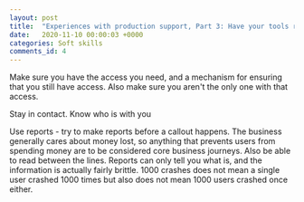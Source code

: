 ```yaml
---
layout: post
title:  "Experiences with production support, Part 3: Have your tools ready"
date:   2020-11-10 00:00:03 +0000
categories: Soft skills
comments_id: 4
---
```


Make sure you have the access you need, and a mechanism for ensuring that you still have access. Also make sure you aren't the only one with that access.

Stay in contact. Know who is with you

Use reports - try to make reports before a callout happens. The business generally cares about money lost, so anything that prevents users from spending money are to be considered core business journeys. Also be able to read between the lines. Reports can only tell you what is, and the information is actually fairly brittle. 1000 crashes does not mean a single user crashed 1000 times but also does not mean 1000 users crashed once either.
